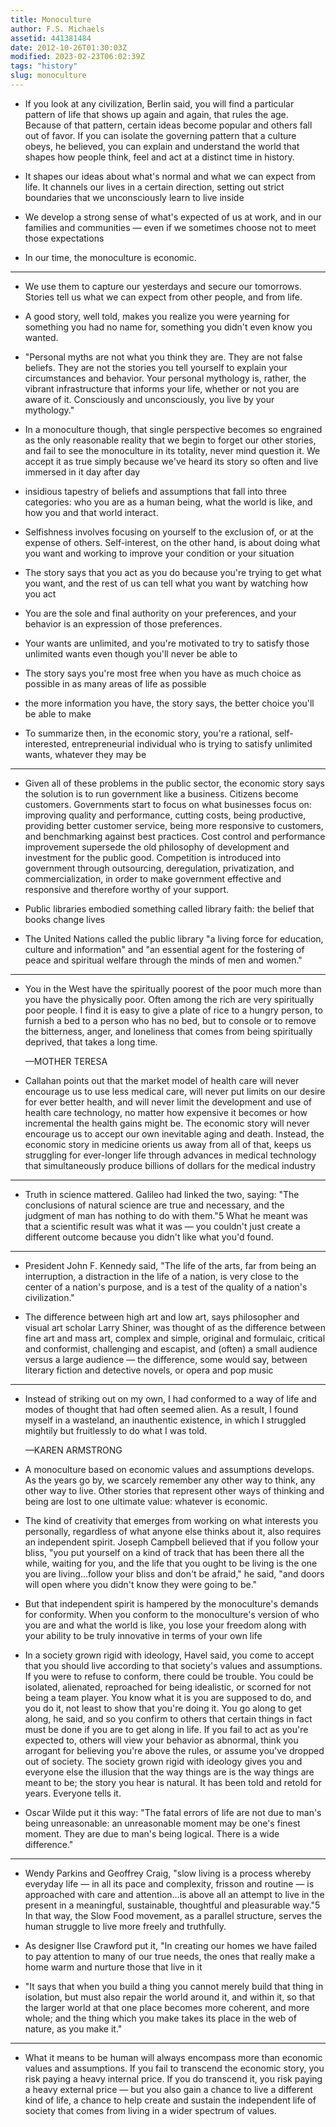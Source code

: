 ```yaml
---
title: Monoculture
author: F.S. Michaels
assetid: 441381484
date: 2012-10-26T01:30:03Z
modified: 2023-02-23T06:02:39Z
tags: "history"
slug: monoculture
---
```


*  If you look at any civilization, Berlin said, you will find a particular pattern of life that shows up again and again, that rules the age. Because of that pattern, certain ideas become popular and others fall out of favor. If you can isolate the governing pattern that a culture obeys, he believed, you can explain and understand the world that shapes how people think, feel and act at a distinct time in history.

*  It shapes our ideas about what's normal and what we can expect from life. It channels our lives in a certain direction, setting out strict boundaries that we unconsciously learn to live inside

*  We develop a strong sense of what's expected of us at work, and in our families and communities — even if we sometimes choose not to meet those expectations

*  In our time, the monoculture is economic.

---

*  We use them to capture our yesterdays and secure our tomorrows. Stories tell us what we can expect from other people, and from life.

*  A good story, well told, makes you realize you were yearning for something you had no name for, something you didn't even know you wanted.

*  "Personal myths are not what you think they are. They are not false beliefs. They are not the stories you tell yourself to explain your circumstances and behavior. Your personal mythology is, rather, the vibrant infrastructure that informs your life, whether or not you are aware of it. Consciously and unconsciously, you live by your mythology."

*  In a monoculture though, that single perspective becomes so engrained as the only reasonable reality that we begin to forget our other stories, and fail to see the monoculture in its totality, never mind question it. We accept it as true simply because we've heard its story so often and live immersed in it day after day

*  insidious tapestry of beliefs and assumptions that fall into three categories: who you are as a human being, what the world is like, and how you and that world interact.

*  Selfishness involves focusing on yourself to the exclusion of, or at the expense of others. Self-interest, on the other hand, is about doing what you want and working to improve your condition or your situation

*  The story says that you act as you do because you're trying to get what you want, and the rest of us can tell what you want by watching how you act

*  You are the sole and final authority on your preferences, and your behavior is an expression of those preferences.

*  Your wants are unlimited, and you're motivated to try to satisfy those unlimited wants even though you'll never be able to

*  The story says you're most free when you have as much choice as possible in as many areas of life as possible

*  the more information you have, the story says, the better choice you'll be able to make

*  To summarize then, in the economic story, you're a rational, self-interested, entrepreneurial individual who is trying to satisfy unlimited wants, whatever they may be

---

*  Given all of these problems in the public sector, the economic story says the solution is to run government like a business. Citizens become customers. Governments start to focus on what businesses focus on: improving quality and performance, cutting costs, being productive, providing better customer service, being more responsive to customers, and benchmarking against best practices. Cost control and performance improvement supersede the old philosophy of development and investment for the public good. Competition is introduced into government through outsourcing, deregulation, privatization, and commercialization, in order to make government effective and responsive and therefore worthy of your support.

*  Public libraries embodied something called library faith: the belief that books change lives

*  The United Nations called the public library "a living force for education, culture and information" and "an essential agent for the fostering of peace and spiritual welfare through the minds of men and women."

---

*  You in the West have the spiritually poorest of the poor much more than you have the physically poor. Often among the rich are very spiritually poor people. I find it is easy to give a plate of rice to a hungry person, to furnish a bed to a person who has no bed, but to console or to remove the bitterness, anger, and loneliness that comes from being spiritually deprived, that takes a long time. 
   
   —MOTHER TERESA

*  Callahan points out that the market model of health care will never encourage us to use less medical care, will never put limits on our desire for ever better health, and will never limit the development and use of health care technology, no matter how expensive it becomes or how incremental the health gains might be. The economic story will never encourage us to accept our own inevitable aging and death. Instead, the economic story in medicine orients us away from all of that, keeps us struggling for ever-longer life through advances in medical technology that simultaneously produce billions of dollars for the medical industry

---

*  Truth in science mattered. Galileo had linked the two, saying: "The conclusions of natural science are true and necessary, and the judgment of man has nothing to do with them."5 What he meant was that a scientific result was what it was — you couldn't just create a different outcome because you didn't like what you'd found.

---

*  President John F. Kennedy said, "The life of the arts, far from being an interruption, a distraction in the life of a nation, is very close to the center of a nation's purpose, and is a test of the quality of a nation's civilization."

*  The difference between high art and low art, says philosopher and visual art scholar Larry Shiner, was thought of as the difference between fine art and mass art, complex and simple, original and formulaic, critical and conformist, challenging and escapist, and (often) a small audience versus a large audience — the difference, some would say, between literary fiction and detective novels, or opera and pop music

---

*  Instead of striking out on my own, I had conformed to a way of life and modes of thought that had often seemed alien. As a result, I found myself in a wasteland, an inauthentic existence, in which I struggled mightily but fruitlessly to do what I was told. 
   
   —KAREN ARMSTRONG

*  A monoculture based on economic values and assumptions develops. As the years go by, we scarcely remember any other way to think, any other way to live. Other stories that represent other ways of thinking and being are lost to one ultimate value: whatever is economic.

*  The kind of creativity that emerges from working on what interests you personally, regardless of what anyone else thinks about it, also requires an independent spirit. Joseph Campbell believed that if you follow your bliss, "you put yourself on a kind of track that has been there all the while, waiting for you, and the life that you ought to be living is the one you are living…follow your bliss and don't be afraid," he said, "and doors will open where you didn't know they were going to be."

*  But that independent spirit is hampered by the monoculture's demands for conformity. When you conform to the monoculture's version of who you are and what the world is like, you lose your freedom along with your ability to be truly innovative in terms of your own life

*  In a society grown rigid with ideology, Havel said, you come to accept that you should live according to that society's values and assumptions. If you were to refuse to conform, there could be trouble. You could be isolated, alienated, reproached for being idealistic, or scorned for not being a team player. You know what it is you are supposed to do, and you do it, not least to show that you're doing it. You go along to get along, he said, and so you confirm to others that certain things in fact must be done if you are to get along in life. If you fail to act as you're expected to, others will view your behavior as abnormal, think you arrogant for believing you're above the rules, or assume you've dropped out of society. The society grown rigid with ideology gives you and everyone else the illusion that the way things are is the way things are meant to be; the story you hear is natural. It has been told and retold for years. Everyone tells it.

*  Oscar Wilde put it this way: "The fatal errors of life are not due to man's being unreasonable: an unreasonable moment may be one's finest moment. They are due to man's being logical. There is a wide difference."

---

*  Wendy Parkins and Geoffrey Craig, "slow living is a process whereby everyday life — in all its pace and complexity, frisson and routine — is approached with care and attention…is above all an attempt to live in the present in a meaningful, sustainable, thoughtful and pleasurable way."5 In that way, the Slow Food movement, as a parallel structure, serves the human struggle to live more freely and truthfully.

*  As designer Ilse Crawford put it, "In creating our homes we have failed to pay attention to many of our true needs, the ones that really make a home warm and nurture those that live in it

*  "It says that when you build a thing you cannot merely build that thing in isolation, but must also repair the world around it, and within it, so that the larger world at that one place becomes more coherent, and more whole; and the thing which you make takes its place in the web of nature, as you make it."

---

*  What it means to be human will always encompass more than economic values and assumptions. If you fail to transcend the economic story, you risk paying a heavy internal price. If you do transcend it, you risk paying a heavy external price — but you also gain a chance to live a different kind of life, a chance to help create and sustain the independent life of society that comes from living in a wider spectrum of values.

